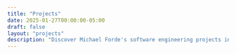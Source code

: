 ```yaml
---
title: "Projects"
date: 2025-01-27T00:00:00-05:00
draft: false
layout: "projects"
description: "Discover Michael Forde's software engineering projects including Dine U, Penny Pals, and Proxmox home server setup showcasing React Native, Python, and DevOps skills."
---
```

